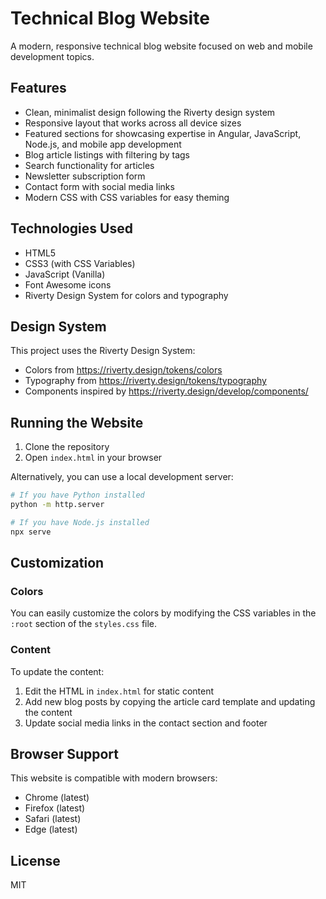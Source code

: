 # Technical Blog Website

A modern, responsive technical blog website focused on web and mobile development topics.

## Features

- Clean, minimalist design following the Riverty design system
- Responsive layout that works across all device sizes
- Featured sections for showcasing expertise in Angular, JavaScript, Node.js, and mobile app development
- Blog article listings with filtering by tags
- Search functionality for articles
- Newsletter subscription form
- Contact form with social media links
- Modern CSS with CSS variables for easy theming

## Technologies Used

- HTML5
- CSS3 (with CSS Variables)
- JavaScript (Vanilla)
- Font Awesome icons
- Riverty Design System for colors and typography

## Design System

This project uses the Riverty Design System:

- Colors from https://riverty.design/tokens/colors
- Typography from https://riverty.design/tokens/typography
- Components inspired by https://riverty.design/develop/components/

## Running the Website

1. Clone the repository
2. Open `index.html` in your browser

Alternatively, you can use a local development server:

```bash
# If you have Python installed
python -m http.server

# If you have Node.js installed
npx serve
```

## Customization

### Colors

You can easily customize the colors by modifying the CSS variables in the `:root` section of the `styles.css` file.

### Content

To update the content:

1. Edit the HTML in `index.html` for static content
2. Add new blog posts by copying the article card template and updating the content
3. Update social media links in the contact section and footer

## Browser Support

This website is compatible with modern browsers:

- Chrome (latest)
- Firefox (latest)
- Safari (latest)
- Edge (latest)

## License

MIT 